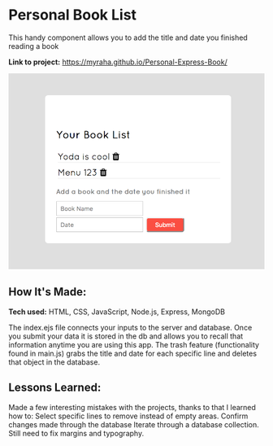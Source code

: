 
# Personal Book List

This handy component allows you to add the title and date you finished reading a book

**Link to project:** https://myraha.github.io/Personal-Express-Book/

![alt tag](book.png)

## How It's Made:

**Tech used:** HTML, CSS, JavaScript, Node.js, Express, MongoDB


The index.ejs file connects your inputs to the server and database. Once you submit your data it is stored in the db and allows you to recall that information anytime you are using this app. The trash feature (functionality found in main.js) grabs the title and date for each specific line and deletes that object in the database.

## Lessons Learned:

Made a few interesting mistakes with the projects, thanks to that I learned how to:
Select specific lines to remove instead of empty areas. Confirm changes made through the database
Iterate through a database collection. Still need to fix margins and typography.
